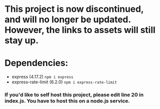 # This project is now discontinued, and will no longer be updated. However, the links to assets will still stay up.

# Dependencies:
- express (4.17.2) `npm i express`
- express-rate-limit (6.2.0) `npm i express-rate-limit`

### If you'd like to self host this project, please edit line 20 in index.js. You have to host this on a node.js service.

